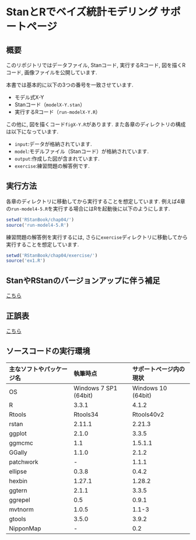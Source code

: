 # StanとRでベイズ統計モデリング サポートページ

## 概要
このリポジトリではデータファイル, Stanコード, 実行するRコード, 図を描くRコード, 画像ファイルを公開しています.

本書では基本的に以下の3つの番号を一致させています.

* モデル式X-Y
* Stanコード（`modelX-Y.stan`）
* 実行するRコード（`run-modelX-Y.R`）

この他に, 図を描くコード`figX-Y.R`があります. また各章のディレクトリの構成は以下になっています.

* `input`:データが格納されています.
* `model`:モデルファイル（Stanコード）が格納されています.
* `output`:作成した図が含まれています.
* `exercise`:練習問題の解答例です.

## 実行方法
各章のディレクトリに移動してから実行することを想定しています. 例えば4章の`run-model4-5.R`を実行する場合にはRを起動後に以下のようにします.

```r
setwd('RStanBook/chap04/')
source('run-model4-5.R')
```

練習問題の解答例を実行するには, さらに`exercise`ディレクトリに移動してから実行することを想定しています.

```r
setwd('RStanBook/chap04/exercise/')
source('ex1.R')
```

## StanやRStanのバージョンアップに伴う補足
[こちら](update.md)

## 正誤表
[こちら](errata.md)

## ソースコードの実行環境
| 主なソフトやパッケージ名 | 執筆時点 | サポートページ内の現状 |
|:-----------|:------------|:------------|
| OS | Windows 7 SP1 (64bit) | Windows 10 (64bit) |
| R | 3.3.1 | 4.1.2 |
| Rtools | Rtools34 | Rtools40v2 |
| rstan | 2.11.1 | 2.21.3 |
| ggplot | 2.1.0 | 3.3.5 |
| ggmcmc | 1.1 | 1.5.1.1 |
| GGally | 1.1.0 | 2.1.2 |
| patchwork | - | 1.1.1 |
| ellipse | 0.3.8 | 0.4.2 |
| hexbin | 1.27.1 | 1.28.2 |
| ggtern | 2.1.1 | 3.3.5 |
| ggrepel | 0.5 | 0.9.1 |
| mvtnorm | 1.0.5 | 1.1-3 |
| gtools | 3.5.0 | 3.9.2 |
| NipponMap | - | 0.2 |
